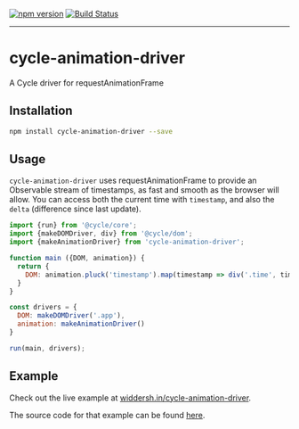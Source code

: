 [![npm version](https://badge.fury.io/js/cycle-animation-driver.svg)](http://badge.fury.io/js/cycle-animation-driver)
[![Build Status](https://travis-ci.org/Widdershin/cycle-animation-driver.svg?branch=master)](https://travis-ci.org/Widdershin/cycle-animation-driver)

* * *

# cycle-animation-driver
A Cycle driver for requestAnimationFrame

Installation
---

```bash
npm install cycle-animation-driver --save
```

Usage
---

`cycle-animation-driver` uses requestAnimationFrame to provide an Observable stream of timestamps, as fast and smooth as the browser will allow. You can access both the current time with `timestamp`, and also the `delta` (difference since last update).

```js
import {run} from '@cycle/core';
import {makeDOMDriver, div} from '@cycle/dom';
import {makeAnimationDriver} from 'cycle-animation-driver';

function main ({DOM, animation}) {
  return {
    DOM: animation.pluck('timestamp').map(timestamp => div('.time', timestamp.toString()))
  }
}

const drivers = {
  DOM: makeDOMDriver('.app'),
  animation: makeAnimationDriver()
}

run(main, drivers);
```

Example
---

Check out the live example at [widdersh.in/cycle-animation-driver](http://widdersh.in/cycle-animation-driver/).

The source code for that example can be found [here](https://github.com/Widdershin/cycle-animation-driver/blob/gh-pages/index.js).
